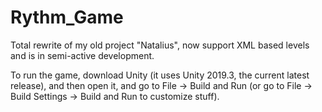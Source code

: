 # Rythm_Game
Total rewrite of my old project "Natalius", now support XML based levels and is in semi-active development.

To run the game, download Unity (it uses Unity 2019.3, the current latest release), and then open it, and go to 
File -> Build and Run (or go to File -> Build Settings -> Build and Run to customize stuff).

